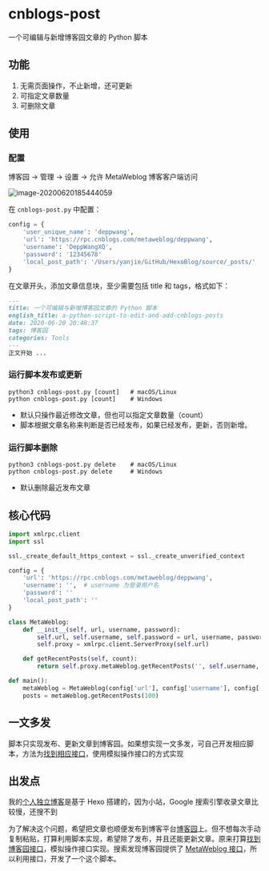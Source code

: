 # cnblogs-post

一个可编辑与新增博客园文章的 Python 脚本

## 功能

1. 无需页面操作，不止新增，还可更新
2. 可指定文章数量
3. 可删除文章

## 使用

### 配置

博客园 -> 管理 -> 设置 -> 允许 MetaWeblog 博客客户端访问

![image-20200620185444059](https://deppwang.oss-cn-beijing.aliyuncs.com/blog/2020-06-20-105444.png)

在 `cnblogs-post.py` 中配置：

```Python
config = {
    'user_unique_name': 'deppwang',                                     # 你的用户名，用于拼接文章 url
    'url': 'https://rpc.cnblogs.com/metaweblog/deppwang',               # 你的 MetaWeblog 访问地址
    'username': 'DeppWangXQ',                                           # 你的登录用户名，可能跟上面的用户名不一致
    'password': '12345678'                                              # 你的登录密码
    'local_post_path': '/Users/yanjie/GitHub/HexoBlog/source/_posts/'   # 你的本地博文路径
}
```

在文章开头，添加文章信息块，至少需要包括 title 和 tags，格式如下：

```Markdown
---
title: 一个可编辑与新增博客园文章的 Python 脚本
english_title: a-python-script-to-edit-and-add-cnblogs-posts
date: 2020-06-20 20:48:37
tags: 博客园
categories: Tools
---
正文开始 ...
```

### 运行脚本发布或更新

```shell
python3 cnblogs-post.py [count]   # macOS/Linux
python cnblogs-post.py [count]    # Windows
```

- 默认只操作最近修改文章，但也可以指定文章数量（count）
- 脚本根据文章名称来判断是否已经发布，如果已经发布，更新，否则新增。

### 运行脚本删除

```shell
python3 cnblogs-post.py delete    # macOS/Linux
python cnblogs-post.py delete     # Windows
```

- 默认删除最近发布文章

## 核心代码

```Python
import xmlrpc.client
import ssl

ssl._create_default_https_context = ssl._create_unverified_context

config = {
    'url': 'https://rpc.cnblogs.com/metaweblog/deppwang',
    'username': '',  # username 为登录用户名
    'password': ''
    'local_post_path': ''
}

class MetaWeblog:
    def __init__(self, url, username, password):
        self.url, self.username, self.password = url, username, password
        self.proxy = xmlrpc.client.ServerProxy(self.url)

    def getRecentPosts(self, count):
        return self.proxy.metaWeblog.getRecentPosts('', self.username, self.password, count)

def main():
    metaWeblog = MetaWeblog(config['url'], config['username'], config['password'])
    posts = metaWeblog.getRecentPosts(100)
```

## 一文多发

脚本只实现发布、更新文章到博客园。如果想实现一文多发，可自己开发相应脚本，方法为[找到相应接口](https://depp.wang/2020/06/11/how-to-find-the-api-of-a-website-eg-note-youdao-com/)，使用模拟操作接口的方式实现

## 出发点

我的[个人独立博客](https//depp.wang)是基于 Hexo 搭建的，因为小站，Google 搜索引擎收录文章比较慢，还搜不到

为了解决这个问题，希望把文章也顺便发布到博客平台[博客园](https://www.cnblogs.com/deppwang)上。但不想每次手动复制粘贴，打算利用脚本实现，希望除了发布，并且还能更新文章。原来打算[找到博客园接口](https://depp.wang/2020/06/11/how-to-find-the-api-of-a-website-eg-note-youdao-com/)，模拟操作接口实现。搜索发现博客园提供了 [MetaWeblog 接口](https://rpc.cnblogs.com/metaweblog/deppwang)，所以利用接口，开发了一个这个脚本。